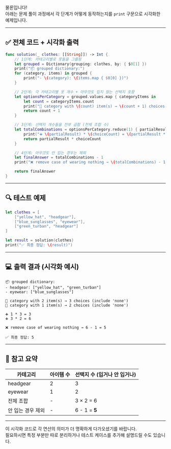 물론입니다!  
아래는 문제 풀이 과정에서 각 단계가 어떻게 동작하는지를 `print` 구문으로 시각화한 예제입니다.

---

## ✅ 전체 코드 + 시각화 출력

```swift
func solution(_ clothes: [[String]]) -> Int {
    // 1단계: 카테고리별로 옷들을 그룹핑
    let grouped = Dictionary(grouping: clothes, by: { $0[1] })
    print("📦 grouped dictionary:")
    for (category, items) in grouped {
        print("- \(category): \(items.map { $0[0] })")
    }

    // 2단계: 각 카테고리별 옷 개수 + 아무것도 입지 않는 선택지 포함
    let optionsPerCategory = grouped.values.map { categoryItems in
        let count = categoryItems.count
        print("🎽 category with \(count) item(s) → \(count + 1) choices (include 'none')")
        return count + 1
    }

    // 3단계: 선택지 개수들을 전부 곱함 (전체 조합 수)
    let totalCombinations = optionsPerCategory.reduce(1) { partialResult, choiceCount in
        print("➕ \(partialResult) * \(choiceCount) = \(partialResult * choiceCount)")
        return partialResult * choiceCount
    }

    // 4단계: 아무것도 안 입는 경우는 제외
    let finalAnswer = totalCombinations - 1
    print("❌ remove case of wearing nothing → \(totalCombinations) - 1 = \(finalAnswer)")

    return finalAnswer
}
```

---

## 🔍 테스트 예제

```swift
let clothes = [
    ["yellow_hat", "headgear"],
    ["blue_sunglasses", "eyewear"],
    ["green_turban", "headgear"]
]

let result = solution(clothes)
print("✅ 최종 정답: \(result)")
```

---

## 💻 출력 결과 (시각화 예시)

```
📦 grouped dictionary:
- headgear: ["yellow_hat", "green_turban"]
- eyewear: ["blue_sunglasses"]

🎽 category with 2 item(s) → 3 choices (include 'none')
🎽 category with 1 item(s) → 2 choices (include 'none')

➕ 1 * 3 = 3
➕ 3 * 2 = 6

❌ remove case of wearing nothing → 6 - 1 = 5

✅ 최종 정답: 5
```

---

## 📌 참고 요약

| 카테고리 | 아이템 수 | 선택지 수 (입거나 안 입거나) |
|----------|------------|-----------------------------|
| headgear | 2          | 3                          |
| eyewear  | 1          | 2                          |
| 전체 조합 | -          | 3 × 2 = 6                   |
| 안 입는 경우 제외 | - | 6 - 1 = **5**            |

---

이 시각화 코드로 각 연산의 의미가 더 명확하게 다가오셨기를 바랍니다.  
필요하시면 특정 부분만 따로 분리하거나 테스트 케이스를 추가해 설명드릴 수도 있습니다.